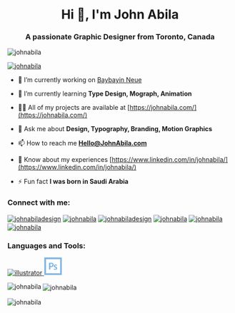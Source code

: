 <h1 align="center">Hi 👋, I'm John Abila</h1>
<h3 align="center">A passionate Graphic Designer from Toronto, Canada</h3>

<p align="left"> <img src="https://komarev.com/ghpvc/?username=johnabila&label=Profile%20views&color=0e75b6&style=flat" alt="johnabila" /> </p>

<p align="left"> <a href="https://github.com/ryo-ma/github-profile-trophy"><img src="https://github-profile-trophy.vercel.app/?username=johnabila" alt="johnabila" /></a> </p>

- 🔭 I’m currently working on [Baybayin Neue](https://www.kickstarter.com/projects/johnabila/baybayin-neue-the-modern-font-of-a-ancient-filipino-script?ref=6bbj9u&token=9c1f4c44)

- 🌱 I’m currently learning **Type Design, Mograph, Animation**

- 👨‍💻 All of my projects are available at [https://johnabila.com/](https://johnabila.com/)

- 💬 Ask me about **Design, Typography, Branding, Motion Graphics**

- 📫 How to reach me **Hello@JohnAbila.com**

- 📄 Know about my experiences [https://www.linkedin.com/in/johnabila/](https://www.linkedin.com/in/johnabila/)

- ⚡ Fun fact **I was born in Saudi Arabia**

<h3 align="left">Connect with me:</h3>
<p align="left">
<a href="https://twitter.com/johnabiladesign" target="blank"><img align="center" src="https://raw.githubusercontent.com/rahuldkjain/github-profile-readme-generator/master/src/images/icons/Social/twitter.svg" alt="johnabiladesign" height="30" width="40" /></a>
<a href="https://linkedin.com/in/johnabila" target="blank"><img align="center" src="https://raw.githubusercontent.com/rahuldkjain/github-profile-readme-generator/master/src/images/icons/Social/linked-in-alt.svg" alt="johnabila" height="30" width="40" /></a>
<a href="https://instagram.com/johnabiladesign" target="blank"><img align="center" src="https://raw.githubusercontent.com/rahuldkjain/github-profile-readme-generator/master/src/images/icons/Social/instagram.svg" alt="johnabiladesign" height="30" width="40" /></a>
<a href="https://dribbble.com/johnabila" target="blank"><img align="center" src="https://raw.githubusercontent.com/rahuldkjain/github-profile-readme-generator/master/src/images/icons/Social/dribbble.svg" alt="johnabila" height="30" width="40" /></a>
<a href="https://www.behance.net/johnabila" target="blank"><img align="center" src="https://raw.githubusercontent.com/rahuldkjain/github-profile-readme-generator/master/src/images/icons/Social/behance.svg" alt="johnabila" height="30" width="40" /></a>
<a href="https://www.youtube.com/c/johnabila" target="blank"><img align="center" src="https://raw.githubusercontent.com/rahuldkjain/github-profile-readme-generator/master/src/images/icons/Social/youtube.svg" alt="johnabila" height="30" width="40" /></a>
</p>

<h3 align="left">Languages and Tools:</h3>
<p align="left"> <a href="https://www.adobe.com/in/products/illustrator.html" target="_blank" rel="noreferrer"> <img src="https://www.vectorlogo.zone/logos/adobe_illustrator/adobe_illustrator-icon.svg" alt="illustrator" width="40" height="40"/> </a> <a href="https://www.photoshop.com/en" target="_blank" rel="noreferrer"> <img src="https://raw.githubusercontent.com/devicons/devicon/master/icons/photoshop/photoshop-line.svg" alt="photoshop" width="40" height="40"/> </a> </p>

<p><img align="left" src="https://github-readme-stats.vercel.app/api/top-langs?username=johnabila&show_icons=true&locale=en&layout=compact" alt="johnabila" /></p>

<p>&nbsp;<img align="center" src="https://github-readme-stats.vercel.app/api?username=johnabila&show_icons=true&locale=en" alt="johnabila" /></p>

<p><img align="center" src="https://github-readme-streak-stats.herokuapp.com/?user=johnabila&" alt="johnabila" /></p>
